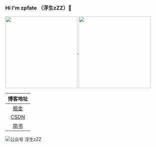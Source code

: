 ### Hi I'm zpfate （浮生zZZ）👋


<a href="https://github.com/zpfate">
  <img align="center" src="https://github-readme-stats.vercel.app/api/top-langs/?username=anuraghazra&layout=compact" height="230"/>
</a>
<a href="https://github.com/zpfate">
  <img align="center" src="https://github-readme-stats.anuraghazra1.vercel.app/api?username=zpfate&show_icons=true" height="230"/>
</a>


|博客地址|
| :----: |
|[掘金](https://juejin.im/user/3245414056734590/posts)|
|[CSDN](https://blog.csdn.net/ShadowOfMaster)|
|[简书](https://www.jianshu.com/u/eb3b6d308aad)|


![公众号 浮生zZZ](https://cdn.jsdelivr.net/gh/ZpFate/ImageService@master/uPic/img_2020_10_28_15_54_15.png "微信公众号")


<!--
**zpfate/zpfate** is a ✨ _special_ ✨ repository because its `README.md` (this file) appears on your GitHub profile.

Here are some ideas to get you started:

- 🔭 I’m currently working on ...
- 🌱 I’m currently learning ...
- 👯 I’m looking to collaborate on ...
- 🤔 I’m looking for help with ...
- 💬 Ask me about ...
- 📫 How to reach me: ...
- 😄 Pronouns: ...
- ⚡ Fun fact: ...
-->

